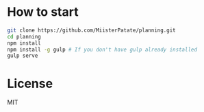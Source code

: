 # How to start

```bash
git clone https://github.com/MiisterPatate/planning.git
cd planning
npm install
npm install -g gulp # If you don't have gulp already installed
gulp serve
```

# License

MIT
